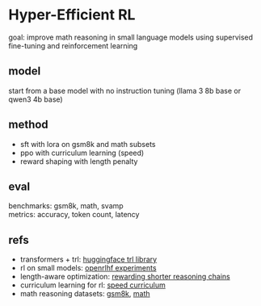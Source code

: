 # Hyper-Efficient RL

goal: improve math reasoning in small language models using supervised fine-tuning and reinforcement learning

## model
start from a base model with no instruction tuning (llama 3 8b base or qwen3 4b base)

## method
- sft with lora on gsm8k and math subsets  
- ppo with curriculum learning (speed)  
- reward shaping with length penalty  

## eval
benchmarks: gsm8k, math, svamp  
metrics: accuracy, token count, latency  


## refs
- transformers + trl: [huggingface trl library](https://arxiv.org/abs/2306.09683)  
- rl on small models: [openrlhf experiments](https://arxiv.org/abs/2402.01306)  
- length-aware optimization: [rewarding shorter reasoning chains](https://arxiv.org/abs/2402.10896)  
- curriculum learning for rl: [speed curriculum](https://arxiv.org/abs/2407.01082)  
- math reasoning datasets: [gsm8k](https://arxiv.org/abs/2110.14168), [math](https://arxiv.org/abs/2103.03874)
